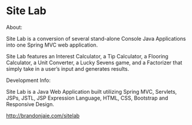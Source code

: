 # Site Lab

About: 

Site Lab is a conversion of several stand-alone Console Java Applications into one Spring MVC web application. 

Site Lab features an Interest Calculator, a Tip Calculator, a Flooring Calculator, a Unit Converter, a Lucky Sevens game, and a Factorizer that simply take in a user’s input and generates results.


Development Info:

Site Lab is a Java Web Application built utilizing Spring MVC, Servlets, JSPs, JSTL, JSP Expression Language, HTML, CSS, Bootstrap and Responsive Design.

http://brandonjaie.com/sitelab
